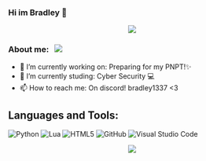 ### Hi im Bradley 👋

<p align="center">
	<a href="https://github.com/bradley1337">
		<img src="https://discord.c99.nl/widget/theme-4/239826781996187648.png"/>
	</a>
</p>


### **About me:** &nbsp; ![](https://komarev.com/ghpvc/?username=bradley1337&label=Visitors&color=6a0dad&style=plastic)

- 🔭 I’m currently working on: Preparing for my PNPT!✨
- 🌱 I’m currently studing: Cyber Security 💻
- 📫 How to reach me: On discord! bradley1337 <3 

## **Languages and Tools:**

![Python](https://img.shields.io/badge/python-%2314354C.svg?style=for-the-badge&logo=python&logoColor=white)
![Lua](https://img.shields.io/badge/lua-%232C2D72.svg?style=for-the-badge&logo=lua&logoColor=white)
![HTML5](https://img.shields.io/badge/html5-%23E34F26.svg?style=for-the-badge&logo=html5&logoColor=white)
![GitHub](https://img.shields.io/badge/github-%23121011.svg?style=for-the-badge&logo=github&logoColor=white)
![Visual Studio Code](https://img.shields.io/badge/VisualStudioCode-0078d7.svg?style=for-the-badge&logo=visual-studio-code&logoColor=white)

<p align="center">
	<tr>
		<td align="center" style="padding=0;width=50%;">
			<img src="https://github-readme-stats.vercel.app/api/?username=bradley1337&title_color=8A2BE2&text_color=e2e2e2&show_icons=true&bg_color=00000000&hide_border=true&icon_color=8A2BE2&hide_title=true&count_private=true&include_all_commits=true&enable_animations=true" />
		</td>
	</tr>
</p>
